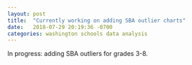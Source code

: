 ```yaml
---
layout: post
title:  "Currently working on adding SBA outlier charts"
date:   2018-07-29 20:19:36 -0700
categories: washington schools data analysis
---
```

In progress: adding SBA outliers for grades 3-8.

